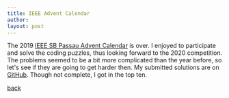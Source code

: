 ```yaml
---
title: IEEE Advent Calendar
author: 
layout: post
---
```


The 2019 [IEEE SB Passau Advent Calendar](https://advent.ieee.uni-passau.de) is over.
I enjoyed to participate and solve the coding puzzles, thus looking forward to the 2020 competition.
The problems seemed to be a bit more complicated than the year before, so let's see if they are going to get harder then.
My submitted solutions are on [GitHub](https://github.com/ltriess/IEEE_SB_Passau_Advent_Calendar_2019).
Though not complete, I got in the top ten.

<a href="{{ 'blog.html#ieee-advent-calendar' | relative_url }}">back</a>
